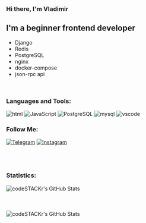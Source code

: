 ### Hi there, I'm Vladimir

## I'm a beginner frontend developer
- Django
- Redis
- PostgreSQL
- nginx
- docker-compose
- json-rpc api

<br />

### Languages and Tools:
![html](https://img.shields.io/badge/-html-090909?style=for-the-badge&logo=html&logoColor=E9D54D)
![JavaScript](https://img.shields.io/badge/-JavaScript-090909?style=for-the-badge&logo=JavaScript&logoColor=E9D54D)
![PostgreSQL](https://img.shields.io/badge/-PostgreSQL-090909?style=for-the-badge&logo=postgresql&logoColor=E9D54D)
![mysql](https://img.shields.io/badge/-mysql-090909?style=for-the-badge&logo=mysql&logoColor=E9D54D)
![vscode](https://img.shields.io/badge/-vscode-090909?style=for-the-badge&logo=visualstudiocode&logoColor=E9D54D)

### Follow Me:
[![Telegram](https://img.shields.io/badge/-Telegram-090909?style=for-the-badge&logo=telegram&logoColor=27A0D9)](https://t.me/vpotd)
[![Instagram](https://img.shields.io/badge/-Instagram-090909?style=for-the-badge&logo=instagram&logoColor=B4068E)](https://www.instagram.com/vpotd)


<br />
<br />

### Statistics:

<img align="left" alt="codeSTACKr's GitHub Stats" src="https://github-readme-stats.vercel.app/api/top-langs/?username=pvenv&langs_count=8&layout=compact" />
<br /><br /><br /><br />
<img align="left" alt="codeSTACKr's GitHub Stats" src="https://github-readme-stats.vercel.app/api?username=pvenv&show_icons=true" />

[instagram]: https://www.instagram.com/vpotd/
